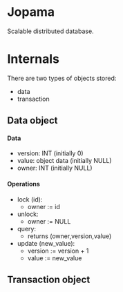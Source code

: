 # Jopama
Scalable distributed database.

# Internals
There are two types of objects stored:
* data
* transaction

## Data object
#### Data
* version: INT (initially 0)
* value: object data (initially NULL)
* owner: INT (initially NULL)

#### Operations
* lock (id):
	* owner := id
* unlock:
	* owner := NULL
* query:
	* returns (owner,version,value)
* update (new_value):
	* version := version + 1
	* value := new_value

## Transaction object
